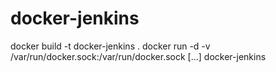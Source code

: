 # docker-jenkins


docker build -t docker-jenkins .
docker run -d -v /var/run/docker.sock:/var/run/docker.sock [...] docker-jenkins
